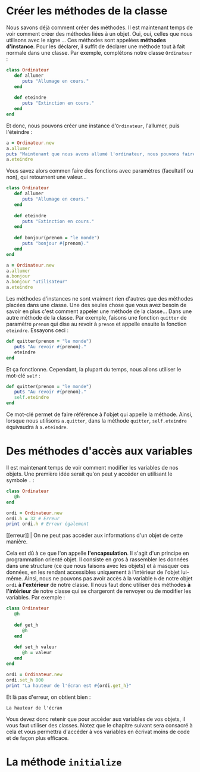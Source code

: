 # Créer les méthodes de la classe

Nous savons déjà comment créer des méthodes. Il est maintenant temps de voir comment créer des méthodes liées à un objet. Oui, oui, celles que nous utilisons avec  le signe `.`. Ces méthodes sont appelées **méthodes d'instance**. Pour les déclarer, il suffit de déclarer une méthode tout à fait normale dans une classe. Par exemple, complétons notre classe `Ordinateur` :

```ruby
class Ordinateur
   def allumer
      puts "Allumage en cours." 
   end
   
   def eteindre
      puts "Extinction en cours."
   end
end
```

Et donc, nous pouvons créer une instance d'`Ordinateur`, l'allumer, puis l'éteindre :

```ruby
a = Ordinateur.new
a.allumer
puts "Maintenant que nous avons allumé l'ordinateur, nous pouvons faire tout plein d'opérations."
a.eteindre
```

Vous savez alors commen faire des fonctions avec paramètres (facultatif ou non), qui retournent une valeur...

```ruby
class Ordinateur
   def allumer
      puts "Allumage en cours." 
   end
   
   def eteindre
      puts "Extinction en cours."
   end
   
   def bonjour(prenom = "le monde")
      puts "bonjour #{prenom}."
   end
end

a = Ordinateur.new
a.allumer
a.bonjour
a.bonjour "utilisateur"
a.eteindre
```

Les méthodes d'instances ne sont vraiment rien d'autres que des méthodes placées dans une classe. Une des seules chose que vous avez besoin de savoir en plus c'est comment appeler une méthode de la classe... Dans une autre méthode de la classe. Par exemple, faisons une fonction `quitter` de paramètre `prenom` qui dise au revoir à `prenom` et appelle ensuite la fonction `eteindre`. Essayons ceci :

```ruby
def quitter(prenom = "le monde")
   puts "Au revoir #{prenom}."
   eteindre
end
```

Et ça fonctionne. Cependant, la plupart du temps, nous allons utiliser le mot-clé `self` :

```ruby
def quitter(prenom = "le monde")
   puts "Au revoir #{prenom}."
   self.eteindre
end
```

Ce mot-clé permet de faire référence à l'objet qui appelle la méthode. Ainsi, lorsque nous utilisons `a.quitter`, dans la méthode `quitter`, `self.eteindre` équivaudra à `a.eteindre`.

# Des méthodes d'accès aux variables

Il est maintenant temps de voir comment modifier les variables de nos objets. Une première idée serait qu'on peut y accéder en utilisant le symbole `.` :

```ruby
class Ordinateur
   @h 
end

ordi = Ordinateur.new
ordi.h = 32 # Erreur
print ordi.h # Erreur également
```

[[erreur]]
| On ne peut pas accéder aux informations d'un objet de cette manière.

Cela est dû à ce que l'on appelle **l'encapsulation**. Il s'agit d'un principe en programmation orienté objet. Il consiste en gros à rassembler les données dans une structure (ce que nous faisons avec les objets) et à masquer ces données, en les rendant accessibles uniquement à l'intérieur de l'objet lui-même. Ainsi, nous ne pouvons pas avoir accès à la variable `h` de notre objet `ordi` **à l'extérieur** de notre classe. Il nous faut donc utiliser des méthodes **à l'intérieur** de notre classe qui se chargeront de renvoyer ou de modifier les variables. Par exemple :

```ruby
class Ordinateur
   @h
   
   def get_h 
      @h
   end
   
   def set_h valeur 
      @h = valeur
   end
end

ordi = Ordinateur.new
ordi.set_h 800
print "La hauteur de l'écran est #{ordi.get_h}"
```

Et là pas d'erreur, on obtient bien : 

```
La hauteur de l'écran 
```

Vous devez donc retenir que pour accéder aux variables de vos objets, il vous faut utiliser des classes. Notez que le chapitre suivant sera consacré à cela et vous permettra d'accéder à vos variables en écrivat moins de code et de façon plus efficace. 

# La méthode `initialize`
